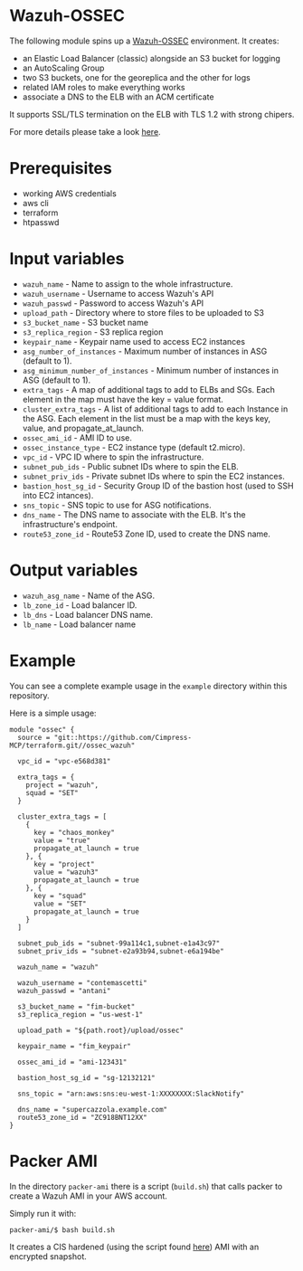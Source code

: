 # Wazuh-OSSEC
The following module spins up a [Wazuh-OSSEC](https://wazuh.com) environment. It creates:
* an Elastic Load Balancer (classic) alongside an S3 bucket for logging
* an AutoScaling Group
* two S3 buckets, one for the georeplica and the other for logs
* related IAM roles to make everything works
* associate a DNS to the ELB with an ACM certificate

It supports SSL/TLS termination on the ELB with TLS 1.2 with strong chipers.

For more details please take a look [here](http://docs.ips.cimpress.io/pages/171409433/File+Integrity+Monitor+Wazuh).

# Prerequisites
* working AWS credentials
* aws cli
* terraform
* htpasswd

# Input variables
- `wazuh_name` - Name to assign to the whole infrastructure.
- `wazuh_username` - Username to access Wazuh's API
- `wazuh_passwd` - Password to access Wazuh's API
- `upload_path` - Directory where to store files to be uploaded to S3
- `s3_bucket_name` - S3 bucket name
- `s3_replica_region` - S3 replica region
- `keypair_name` - Keypair name used to access EC2 instances
- `asg_number_of_instances` - Maximum number of instances in ASG (default to 1).
- `asg_minimum_number_of_instances` - Minimum number of instances in ASG (default to 1).
- `extra_tags` - A map of additional tags to add to ELBs and SGs. Each element in the map must have the key = value format.
- `cluster_extra_tags` - A list of additional tags to add to each Instance in the ASG. Each element in the list must be a map with the keys key, value, and propagate_at_launch.
- `ossec_ami_id` - AMI ID to use.
- `ossec_instance_type` - EC2 instance type (default t2.micro).
- `vpc_id` - VPC ID where to spin the infrastructure.
- `subnet_pub_ids` - Public subnet IDs where to spin the ELB.
- `subnet_priv_ids` - Private subnet IDs where to spin the EC2 instances.
- `bastion_host_sg_id` - Security Group ID of the bastion host (used to SSH into EC2 intances).
- `sns_topic` - SNS topic to use for ASG notifications.
- `dns_name` - The DNS name to associate with the ELB. It's the infrastructure's endpoint.
- `route53_zone_id` - Route53 Zone ID, used to create the DNS name.

# Output variables
- `wazuh_asg_name` - Name of the ASG.
- `lb_zone_id` - Load balancer ID.
- `lb_dns` - Load balancer DNS name.
- `lb_name` - Load balancer name

# Example
You can see a complete example usage in the `example` directory within this repository.

Here is a simple usage:
```
module "ossec" {
  source = "git::https://github.com/Cimpress-MCP/terraform.git//ossec_wazuh"

  vpc_id = "vpc-e568d381"

  extra_tags = {
    project = "wazuh",
    squad = "SET"
  }

  cluster_extra_tags = [
    {
      key = "chaos_monkey"
      value = "true"
      propagate_at_launch = true
    }, {
      key = "project"
      value = "wazuh3"
      propagate_at_launch = true
    }, {
      key = "squad"
      value = "SET"
      propagate_at_launch = true
    }
  ]

  subnet_pub_ids = "subnet-99a114c1,subnet-e1a43c97"
  subnet_priv_ids = "subnet-e2a93b94,subnet-e6a194be"

  wazuh_name = "wazuh"

  wazuh_username = "contemascetti"
  wazuh_passwd = "antani"
  
  s3_bucket_name = "fim-bucket"
  s3_replica_region = "us-west-1"

  upload_path = "${path.root}/upload/ossec"

  keypair_name = "fim_keypair"

  ossec_ami_id = "ami-123431"

  bastion_host_sg_id = "sg-12132121"

  sns_topic = "arn:aws:sns:eu-west-1:XXXXXXXX:SlackNotify"

  dns_name = "supercazzola.example.com"
  route53_zone_id = "ZC918BNT12XX"
}
```

# Packer AMI
In the directory `packer-ami` there is a script (`build.sh`) that calls packer to create a Wazuh AMI in your AWS account.

Simply run it with:
```
packer-ami/$ bash build.sh
```

It creates a CIS hardened (using the script found [here](https://github.com/nozaq/amazon-linux-cis)) AMI with an encrypted snapshot.